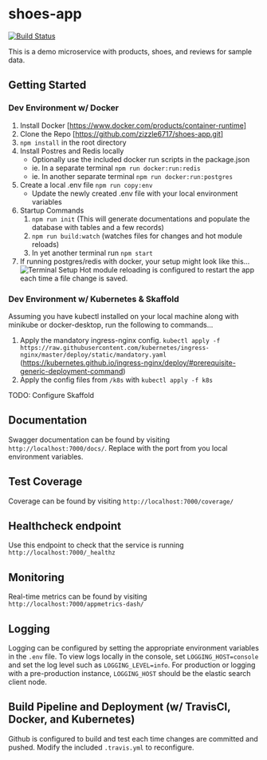 # shoes-app
[![Build Status](https://travis-ci.org/zizzle6717/shoes-app.svg?branch=master)](https://travis-ci.org/zizzle6717/shoes-app)

This is a demo microservice with products, shoes, and reviews for sample data.

## Getting Started
### Dev Environment w/ Docker

1. Install Docker [https://www.docker.com/products/container-runtime]
2. Clone the Repo [https://github.com/zizzle6717/shoes-app.git]
3. `npm install` in the root directory
4. Install Postres and Redis locally
    * Optionally use the included docker run scripts in the package.json
    * ie. In a separate terminal `npm run docker:run:redis`
    * ie. In another separate terminal `npm run docker:run:postgres`
5. Create a local .env file `npm run copy:env`
    * Update the newly created .env file with your local environment variables
6. Startup Commands
    1. `npm run init` (This will generate documentations and populate the database with tables and a few records)
    2. `npm run build:watch` (watches files for changes and hot module reloads)
    3. In yet another terminal run `npm start`
7. If running postgres/redis with docker, your setup might look like this...
![Terminal Setup](https://github.com/zizzle6717/shoes-app/blob/master/docs/dev-terminal.png)
Hot module reloading is configured to restart the app each time a file change is saved.

### Dev Environment w/ Kubernetes & Skaffold
Assuming you have kubectl installed on your local machine along with minikube or docker-desktop, run the following to commands...
1. Apply the mandatory ingress-nginx config. `kubectl apply -f https://raw.githubusercontent.com/kubernetes/ingress-nginx/master/deploy/static/mandatory.yaml` (https://kubernetes.github.io/ingress-nginx/deploy/#prerequisite-generic-deployment-command)
2. Apply the config files from `/k8s` with `kubectl apply -f k8s`

TODO: Configure Skaffold

## Documentation
Swagger documentation can be found by visiting `http://localhost:7000/docs/`. Replace with the port from you local environment variables.

## Test Coverage
Coverage can be found by visiting `http://localhost:7000/coverage/`

## Healthcheck endpoint
Use this endpoint to check that the service is running `http://localhost:7000/_healthz`

## Monitoring
Real-time metrics can be found by visiting `http://localhost:7000/appmetrics-dash/`

## Logging
Logging can be configured by setting the appropriate environment variables in the `.env` file.
To view logs locally in the console, set `LOGGING_HOST=console` and set the log level such as `LOGGING_LEVEL=info`.
For production or logging with a pre-production instance, `LOGGING_HOST` should be the elastic search client node.

## Build Pipeline and Deployment (w/ TravisCI, Docker, and Kubernetes)
Github is configured to build and test each time changes are committed and pushed.
Modify the included `.travis.yml` to reconfigure.